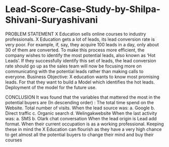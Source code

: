 # Lead-Score-Case-Study-by-Shilpa-Shivani-Suryashivani

PROBLEM STATEMENT
X Education sells online courses to industry professionals.
X Education gets a lot of leads, its lead conversion rate is very poor. For example, if, say, they acquire 100 leads in a day, only about 30 of them are converted.
To make this process more efficient, the company wishes to identify the most potential leads, also known as ‘Hot Leads’.
If they successfully identify this set of leads, the lead conversion rate should go up as the sales team will now be focusing more on communicating with the potential leads rather than making calls to everyone.
Business Objective:
X education wants to know most promising leads.
For that they want to build a Model which identifies the hot leads.
Deployment of the model for the future use.

CONCLUSION
It was found that the variables that mattered the most in the potential buyers are (In descending order) :
The total time spend on the Website.
Total number of visits.
When the lead source was:
a. Google
b. Direct traffic
c. Organic search
d. Welingakwebsite
When the last activity was:
a. SMS
b. Olark chat conversation
When the lead origin is Lead add format.
When their current occupation is as a working professional. Keeping these in mind the X Education can flourish as they have a very high chance to get almost all the potential buyers to change their mind and buy their courses

